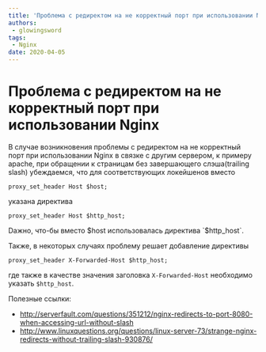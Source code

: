 ```yaml
---
title: 'Проблема с редиректом на не корректный порт при использовании Nginx'
authors: 
 - glowingsword
tags:
 - Nginx
date: 2020-04-05
---
```

# Проблема с редиректом на не корректный порт при использовании Nginx

В случае возникновения проблемы с редиректом на не корректный порт при использовании Nginx в связке с другим сервером, к примеру apache, при обращении к страницам без завершающего слэша(trailing slash) убеждаемся, что для соответствующих локейшенов вместо

``` nginx
proxy_set_header Host $host;
```

указана директива

``` nginx
proxy_set_header Host $http_host; 
```

Dажно, что-бы вместо $host использовалась директива `$http_host`.

Также, в некоторых случаях проблему решает добавление директивы

``` nginx
proxy_set_header X-Forwarded-Host $http_host;
```

где также в качестве значения заголовка `X-Forwarded-Host` необходимо
указать `$http_host`.

Полезные ссылки:

-   <http://serverfault.com/questions/351212/nginx-redirects-to-port-8080-when-accessing-url-without-slash>
-   <http://www.linuxquestions.org/questions/linux-server-73/strange-nginx-redirects-without-trailing-slash-930876/>
